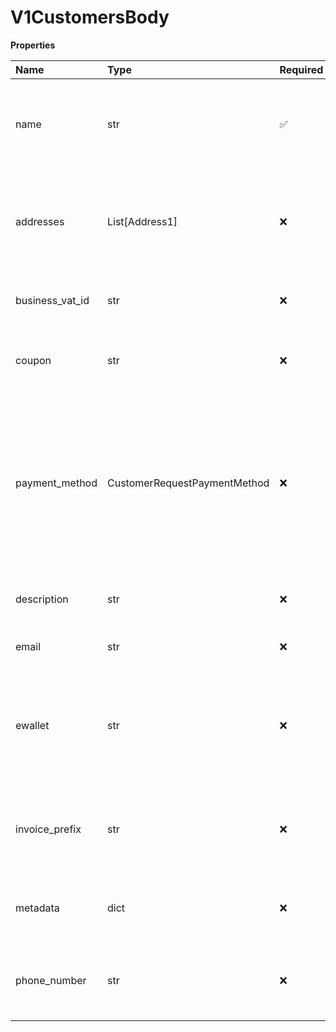 # V1CustomersBody

**Properties**

| Name            | Type                         | Required | Description                                                                                                                         |
| :-------------- | :--------------------------- | :------- | :---------------------------------------------------------------------------------------------------------------------------------- |
| name            | str                          | ✅       | The name of the individual customer or the business name                                                                            |
| addresses       | List[Address1]               | ❌       | Array of address objects associated with this customer. For more information                                                        |
| business_vat_id | str                          | ❌       | The tax ID number of the customer                                                                                                   |
| coupon          | str                          | ❌       | The ID of a coupon that is assigned to this customer                                                                                |
| payment_method  | CustomerRequestPaymentMethod | ❌       | The payment method that is used when the transaction does not specify a payment method. String starting with **card\_** or other\_. |
| description     | str                          | ❌       | A text description of the customer                                                                                                  |
| email           | str                          | ❌       | Customer's email address                                                                                                            |
| ewallet         | str                          | ❌       | ID of the wallet that is linked to the customer. String starting with **ewallet\_**.                                                |
| invoice_prefix  | str                          | ❌       | A custom string that is prefixed to all invoices for this customer.                                                                 |
| metadata        | dict                         | ❌       | A JSON object defined by the Rapyd partner                                                                                          |
| phone_number    | str                          | ❌       | Customer's primary phone number in E.164 format                                                                                     |
